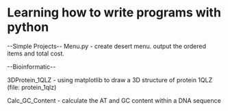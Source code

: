 # Learning how to write programs with python

--Simple Projects--
Menu.py - create desert menu. output the ordered items and total cost.


--Bioinformatic-- 

3DProtein_1QLZ - using matplotlib to draw a 3D structure of protein 1QLZ (file: protein_1qlz)

Calc_GC_Content - calculate the AT and GC content within a DNA sequence
